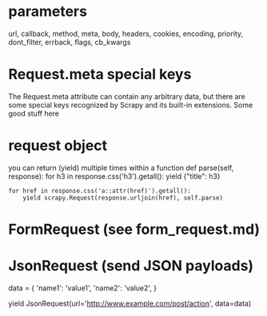 # parameters
url, callback, method, meta, body, headers, cookies, encoding, priority, dont_filter, errback, flags, cb_kwargs


# Request.meta special keys
The Request.meta attribute can contain any arbitrary data, but there are some special keys recognized by Scrapy and its built-in extensions. Some good stuff here


# request object
you can return (yield) multiple times within a function
def parse(self, response):
    for h3 in response.css('h3').getall():
        yield {"title": h3}

    for href in response.css('a::attr(href)').getall():
        yield scrapy.Request(response.urljoin(href), self.parse)


# FormRequest (see form_request.md)


# JsonRequest (send JSON payloads)
data = {
    'name1': 'value1',
    'name2': 'value2',
}

yield JsonRequest(url='http://www.example.com/post/action', data=data)
